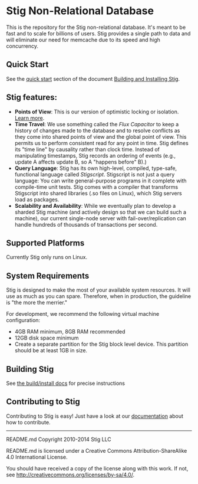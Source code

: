 # Stig Non-Relational Database

This is the repository for the Stig non-relational database. It's meant to be fast and to scale for billions of users.  Stig provides a single path to data and will eliminate our need for memcache due to its speed and high concurrency.

## Quick Start

See the [quick start](https://github.com/StigDB/stigdb/blob/master/docs/build_and_install.md#quick-start) section of the document [Building and Installing Stig](https://github.com/StigDB/stigdb/blob/master/docs/build_and_install.md).

## Stig features:

* **Points of View**: This is our version of optimistic locking or isolation. [Learn more](https://github.com/StigDB/stigdb/blob/master/docs/pov.md). 
* **Time Travel**: We use something called the _Flux Capacitor_ to keep a history of changes made to the database and to resolve conflicts as they come into shared points of view and the global point of view. This permits us to perform consistent read for any point in time. Stig defines its "time line" by causality rather than clock time. Instead of manipulating timestamps, Stig records an ordering of events (e.g., update A affects update B, so A "happens before" B).)
* **Query Language**: Stig has its own high-level, compiled, type-safe, functional language called _Stigscript_. Stigscript is not just a query language: You can write general-purpose programs in it complete with compile-time unit tests. Stig comes with a compiler that transforms Stigscript into shared libraries (.so files on Linux), which Stig servers load as packages.
* **Scalability and Availability**: While we eventually plan to develop a sharded Stig machine (and actively design so that we can build such a machine), our current single-node server with fail-over/replication can handle hundreds of thousands of transactions per second. 

## Supported Platforms

Currently Stig only runs on Linux.

## System Requirements

Stig is designed to make the most of your available system resources. It will use as much as you can spare. Therefore, when in production, the guideline is "the more the merrier."

For development, we recommend the following virtual machine configuration:

* 4GB RAM minimum, 8GB RAM recommended
* 12GB disk space minimum
* Create a separate partition for the Stig block level device. This partition should be at least 1GB in size.

## Building Stig

See [the build/install docs](https://github.com/StigDB/stigdb/blob/master/docs/build_and_install.md) for precise instructions

## Contributing to Stig

Contributing to Stig is easy! Just have a look at our [documentation](https://github.com/StigDB/stigdb/blob/master/docs/contributing.md) about how to contribute.

-----

README.md Copyright 2010-2014 Stig LLC

README.md is licensed under a Creative Commons Attribution-ShareAlike 4.0 International License.

You should have received a copy of the license along with this work. If not, see <http://creativecommons.org/licenses/by-sa/4.0/>.
